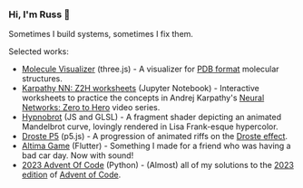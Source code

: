 ### Hi, I'm Russ 👋

Sometimes I build systems, sometimes I fix them. 

Selected works:
  * [Molecule Visualizer](https://russ741.github.io/molecule-visualizer/) (three.js) - A visualizer for [PDB format](https://en.wikipedia.org/wiki/Protein_Data_Bank_(file_format)) molecular structures.
  * [Karpathy NN: Z2H worksheets](https://github.com/Russ741/karpathy-nn-z2h) (Jupyter Notebook) - Interactive worksheets to practice the concepts in Andrej Karpathy's [Neural Networks: Zero to Hero](https://karpathy.ai/zero-to-hero.html) video series.
  * [Hypnobrot](https://russ741.github.io/hypnobrot) (JS and GLSL) - A fragment shader depicting an animated Mandelbrot curve, lovingly rendered in Lisa Frank-esque hypercolor.
  * [Droste P5](https://github.com/Russ741/droste-p5) (p5.js) - A progression of animated riffs on the [Droste effect](https://en.wikipedia.org/wiki/Droste_effect).
  * [Altima Game](https://russ741.github.io/altima-game/) (Flutter) - Something I made for a friend who was having a bad car day. Now with sound!
  * [2023 Advent Of Code](https://github.com/Russ741/2023-advent-of-code) (Python) - (Almost) all of my solutions to the [2023 edition](https://adventofcode.com/2023) of [Advent of Code](https://adventofcode.com/2023/about).

